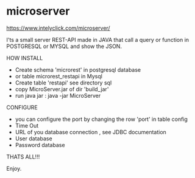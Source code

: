 # microserver
https://www.intelyclick.com/microserver/


I'ts a small server REST-API made in JAVA that call a query or function in POSTGRESQL or MYSQL and show the JSON.


HOW INSTALL
- Create schema 'microrest' in postgresql database
- or table microrest_restapi in Mysql
- Create table  'restapi' see directory sql
- copy MicroServer.jar of dir 'build_jar'
- run java jar : java -jar MicroServer <path configuration file>

CONFIGURE
- you can configure the port by changing the row 'port' in table config
- Time Out
- URL of you database connection , see JDBC documentation 
- User database
- Password database  
  
THATS ALL!!!

Enjoy.
